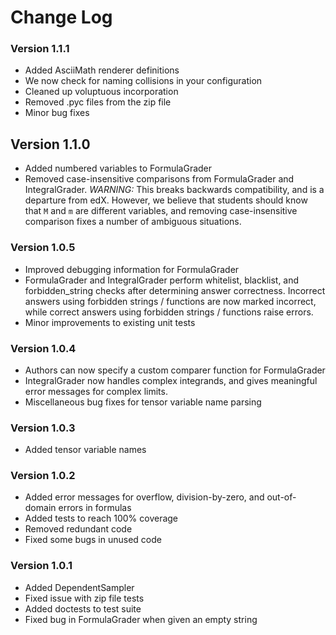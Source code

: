 # Change Log

### Version 1.1.1
* Added AsciiMath renderer definitions
* We now check for naming collisions in your configuration
* Cleaned up voluptuous incorporation
* Removed .pyc files from the zip file
* Minor bug fixes

## Version 1.1.0
* Added numbered variables to FormulaGrader
* Removed case-insensitive comparisons from FormulaGrader and IntegralGrader. *WARNING:* This breaks backwards compatibility, and is a departure from edX. However, we believe that students should know that `M` and `m` are different variables, and removing case-insensitive comparison fixes a number of ambiguous situations.

### Version 1.0.5
* Improved debugging information for FormulaGrader
* FormulaGrader and IntegralGrader perform whitelist, blacklist, and forbidden_string checks after determining answer correctness. Incorrect answers using forbidden strings / functions are now marked incorrect, while correct answers using forbidden strings / functions raise errors.
* Minor improvements to existing unit tests

### Version 1.0.4
* Authors can now specify a custom comparer function for FormulaGrader
* IntegralGrader now handles complex integrands, and gives meaningful error messages
  for complex limits.
* Miscellaneous bug fixes for tensor variable name parsing

### Version 1.0.3

* Added tensor variable names

### Version 1.0.2

* Added error messages for overflow, division-by-zero, and out-of-domain errors in formulas
* Added tests to reach 100% coverage
* Removed redundant code
* Fixed some bugs in unused code

### Version 1.0.1

* Added DependentSampler
* Fixed issue with zip file tests
* Added doctests to test suite
* Fixed bug in FormulaGrader when given an empty string
